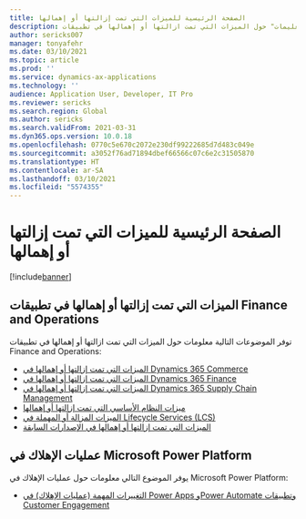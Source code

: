 ```yaml
---
title: الصفحة الرئيسية للميزات التي تمت إزالتها أو إهمالها
description: يقدم هذا الموضوع قائمه بمواضيع "التعليمات" حول الميزات التي تمت ازالتها أو إهمالها في تطبيقات Finance and Operations.
author: sericks007
manager: tonyafehr
ms.date: 03/10/2021
ms.topic: article
ms.prod: ''
ms.service: dynamics-ax-applications
ms.technology: ''
audience: Application User, Developer, IT Pro
ms.reviewer: sericks
ms.search.region: Global
ms.author: sericks
ms.search.validFrom: 2021-03-31
ms.dyn365.ops.version: 10.0.18
ms.openlocfilehash: 0770c5e670c2072e230df99222685d7d483c049e
ms.sourcegitcommit: a3052f76ad71894dbef66566c07c6e2c31505870
ms.translationtype: HT
ms.contentlocale: ar-SA
ms.lasthandoff: 03/10/2021
ms.locfileid: "5574355"
---
```

# <a name="removed-or-deprecated-features-home-page"></a>الصفحة الرئيسية للميزات التي تمت إزالتها أو إهمالها

[!include[banner](../includes/banner.md)]

## <a name="removed-or-deprecated-features-in-finance-and-operations-apps"></a>الميزات التي تمت إزالتها أو إهمالها في تطبيقات Finance and Operations
توفر الموضوعات التالية معلومات حول الميزات التي تمت ازالتها أو إهمالها في تطبيقات Finance and Operations:

- [الميزات التي تمت إزالتها أو إهمالها في Dynamics 365 Commerce](../../../commerce/get-started/removed-deprecated-features-commerce.md)
- [الميزات التي تمت إزالتها أو إهمالها في Dynamics 365 Finance](../../../finance/get-started/removed-deprecated-features-finance.md)
- [الميزات التي تمت إزالتها أو إهمالها في Dynamics 365 Supply Chain Management](../../../supply-chain/get-started/removed-deprecated-features-scm-updates.md)
- [ميزات النظام الأساسي التي تمت إزالتها أو إهمالها](../../dev-itpro/get-started/removed-deprecated-features-platform-updates.md)
- [الميزات المزالة أو المهملة في Lifecycle Services ‏(LCS)](../../dev-itpro/lifecycle-services/removed-deprecated-features.md)
- [الميزات التي تمت إزالتها أو إهمالها في الإصدارات السابقة](../../dev-itpro/migration-upgrade/deprecated-features.md)

## <a name="deprecations-in-the-microsoft-power-platform"></a>عمليات الإهلاك في Microsoft Power Platform
يوفر الموضوع التالي معلومات حول عمليات الإهلاك في Microsoft Power Platform:

- [التغييرات المهمة (عمليات الإهلاك) في Power Apps وPower Automate وتطبيقات Customer Engagement](https://docs.microsoft.com/power-platform/important-changes-coming)


